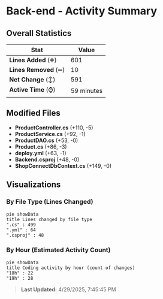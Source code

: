 # Back-end - Activity Summary 

## Overall Statistics

| Stat                   | Value                                                             |
| ---------------------- | ----------------------------------------------------------------- |
| **Lines Added** (➕)   | 601                                          |
| **Lines Removed** (➖) | 10                                        |
| **Net Change** (↕)    | 591                |
| **Active Time** (⌚)   | 59 minutes |


## Modified Files
- **ProductController.cs** (+110, -5)
- **ProductService.cs** (+92, -1)
- **ProductDAO.cs** (+53, -0)
- **Product.cs** (+86, -3)
- **deploy.yml** (+63, -1)
- **Backend.csproj** (+48, -0)
- **ShopConnectDbContext.cs** (+149, -0)

## Visualizations

### By File Type (Lines Changed)

```mermaid
pie showData
title Lines changed by file type
".cs" : 499
".yml" : 64
".csproj" : 48
```

### By Hour (Estimated Activity Count)

```mermaid
pie showData
title Coding activity by hour (count of changes)
"18h" : 22
"19h" : 28
```


> **Last Updated:** 4/29/2025, 7:45:45 PM